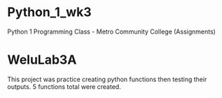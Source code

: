 # Python_1_wk3
Python 1 Programming Class - Metro Community College (Assignments) 

# WeluLab3A
This project was practice creating python functions then testing their outputs. 5 functions total were created. 